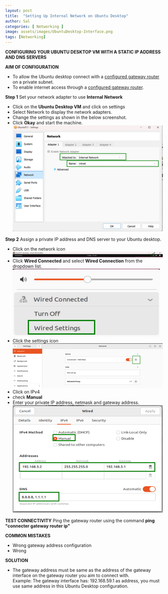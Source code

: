 ```yaml
---
layout: post
title:  "Setting Up Internal Network on Ubuntu Desktop"
author: Sal
categories: [ Networking ]
image: assets/images/UbuntuDesktop-Interface.png
tags: [Networking]
---
```

**CONFIGURING YOUR UBUNTU DESKTOP VM WITH A STATIC IP ADDRESS AND DNS SERVERS**

**AIM OF CONFIGURATION**

- To allow the Ubuntu desktop connect with a [configured gateway router](https://cybernetsworks.github.io/Setting-up-an-ubuntu-server-gateway-router) on a private subnet.
- To enable internet access through a [configured gateway router](https://cybernetsworks.github.io/Setting-up-an-ubuntu-server-gateway-router).

**Step 1** Set your network adapter to use **Internal Network**
- Click on the **Ubuntu  Desktop VM** and click on settings
- Select Network to display the network adapters.
- Change the settings as shown in the below screenshot.
- Click **Okay** and start the machine.
  ![Ubuntu Desktop](/assets/images/UbuntuDesktopNetwork1.png)
  
**Step 2** Assign a private IP address and DNS server to your Ubuntu desktop.
 - Click on the network icon
   ![Ubuntu Desktop](/assets/images/UbuntuDesktopNetwork2.png)
- Click **Wired Connected** and select **Wired Connection** from the dropdown list.
  ![Ubuntu Deaktop](/assets/images/UbuntuDesktopNetwork3.png)
- Click the settings icon
  ![Ubuntu Desktop](/assets/images/UbuntuDesktopNetwork4.png)
- Click on IPv4
- check **Manual**
- Enter your private IP address, netmask and gateway address.
  ![Ubuntu Deaktop](/assets/images/UbuntuDesktopNetwork5.png)

**TEST CONNECTIVITY**
 Ping the gateway router using the command **ping "connecter gateway router ip"**
 
**COMMON MISTAKES**
- Wrong gateway address configuration
- Wrong 

**SOLUTION**
- The gateway address must be same as the address of the gateway interface on the gateway router you aim to connect with. <br>
Example: The gateway interface has: 192.168.59.1 as address, you must use same address in this Ubuntu Desktop configuration.
